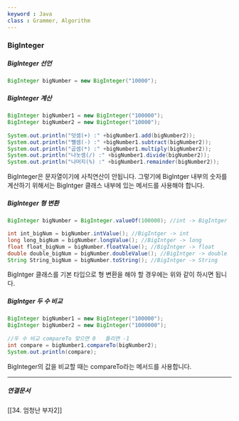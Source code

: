 ```yaml
---
keyword : Java
class : Grammer, Algorithm
---
```


### BigInteger

##### BigInteger 선언

```java
BigInteger bigNumber = new BigInteger("10000");
```

##### BigInteger 계산

```java
BigInteger bigNumber1 = new BigInteger("100000");
BigInteger bigNumber2 = new BigInteger("10000");
		
System.out.println("덧셈(+) :" +bigNumber1.add(bigNumber2));
System.out.println("뺄셈(-) :" +bigNumber1.subtract(bigNumber2));
System.out.println("곱셈(*) :" +bigNumber1.multiply(bigNumber2));
System.out.println("나눗셈(/) :" +bigNumber1.divide(bigNumber2));
System.out.println("나머지(%) :" +bigNumber1.remainder(bigNumber2));
```

BigInteger은 문자열이기에 사칙연산이 안됩니다. 그렇기에 BigIntger 내부의 숫자를 계산하기 위해서는 BigIntger 클래스 내부에 있는 메서드를 사용해야 합니다.

##### BigInteger 형 변환

```java
BigInteger bigNumber = BigInteger.valueOf(100000); //int -> BigIntger

int int_bigNum = bigNumber.intValue(); //BigIntger -> int
long long_bigNum = bigNumber.longValue(); //BigIntger -> long
float float_bigNum = bigNumber.floatValue(); //BigIntger -> float
double double_bigNum = bigNumber.doubleValue(); //BigIntger -> double
String String_bigNum = bigNumber.toString(); //BigIntger -> String
```

BigIntger 클래스를 기본 타입으로 형 변환을 해야 할 경우에는 위와 같이 하시면 됩니다.

##### BigIntger 두 수 비교

```java
BigInteger bigNumber1 = new BigInteger("100000");
BigInteger bigNumber2 = new BigInteger("1000000");
		
//두 수 비교 compareTo 맞으면 0   틀리면 -1
int compare = bigNumber1.compareTo(bigNumber2);
System.out.println(compare);
```

BigInteger의 값을 비교할 때는 compareTo라는 메서드를 사용합니다.


---

##### 연결문서

[[34. 엄청난 부자2]]